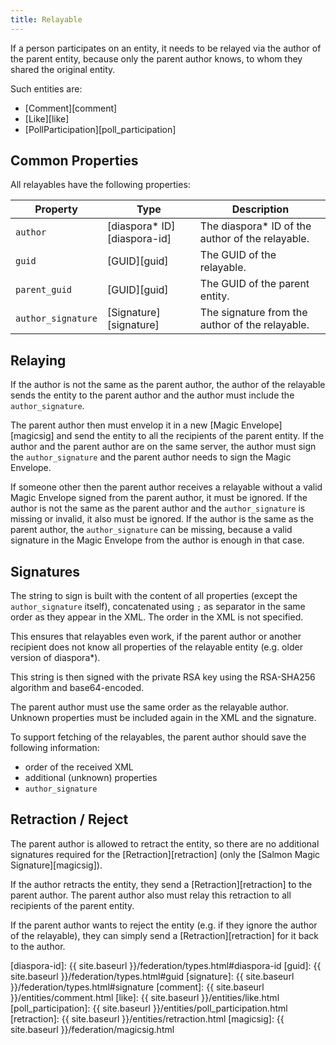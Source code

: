 ```yaml
---
title: Relayable
---
```


If a person participates on an entity, it needs to be relayed via the author of the parent entity, because only the
parent author knows, to whom they shared the original entity.

Such entities are:

* [Comment][comment]
* [Like][like]
* [PollParticipation][poll_participation]

## Common Properties

All relayables have the following properties:

| Property                  | Type                         | Description                                       |
| ------------------------- | ---------------------------- | ------------------------------------------------- |
| `author`                  | [diaspora\* ID][diaspora-id] | The diaspora\* ID of the author of the relayable. |
| `guid`                    | [GUID][guid]                 | The GUID of the relayable.                        |
| `parent_guid`             | [GUID][guid]                 | The GUID of the parent entity.                    |
| `author_signature`        | [Signature][signature]       | The signature from the author of the relayable.   |

## Relaying

If the author is not the same as the parent author, the author of the relayable sends the entity to the parent author
and the author must include the `author_signature`.

The parent author then must envelop it in a new [Magic Envelope][magicsig] and send the entity to all the recipients
of the parent entity. If the author and the parent author are on the same server, the author must sign the
`author_signature` and the parent author needs to sign the Magic Envelope.

If someone other then the parent author receives a relayable without a valid Magic Envelope signed from
the parent author, it must be ignored. If the author is not the same as the parent author and the `author_signature`
is missing or invalid, it also must be ignored. If the author is the same as the parent author, the `author_signature`
can be missing, because a valid signature in the Magic Envelope from the author is enough in that case.

## Signatures

The string to sign is built with the content of all properties (except the `author_signature` itself),
concatenated using `;` as separator in the same order as they appear in the XML. The order in the XML is not specified.

This ensures that relayables even work, if the parent author or another recipient does not know all properties of the
relayable entity (e.g. older version of diaspora\*).

This string is then signed with the private RSA key using the RSA-SHA256 algorithm and base64-encoded.

The parent author must use the same order as the relayable author. Unknown properties must be included again in the XML
and the signature.

To support fetching of the relayables, the parent author should save the following information:

* order of the received XML
* additional (unknown) properties
* `author_signature`

## Retraction / Reject

The parent author is allowed to retract the entity, so there are no additional signatures required for the
[Retraction][retraction] (only the [Salmon Magic Signature][magicsig]).

If the author retracts the entity, they send a [Retraction][retraction] to the parent author. The parent author also
must relay this retraction to all recipients of the parent entity.

If the parent author wants to reject the entity (e.g. if they ignore the author of the relayable), they can simply send
a [Retraction][retraction] for it back to the author.


[diaspora-id]: {{ site.baseurl }}/federation/types.html#diaspora-id
[guid]: {{ site.baseurl }}/federation/types.html#guid
[signature]: {{ site.baseurl }}/federation/types.html#signature
[comment]: {{ site.baseurl }}/entities/comment.html
[like]: {{ site.baseurl }}/entities/like.html
[poll_participation]: {{ site.baseurl }}/entities/poll_participation.html
[retraction]: {{ site.baseurl }}/entities/retraction.html
[magicsig]: {{ site.baseurl }}/federation/magicsig.html
